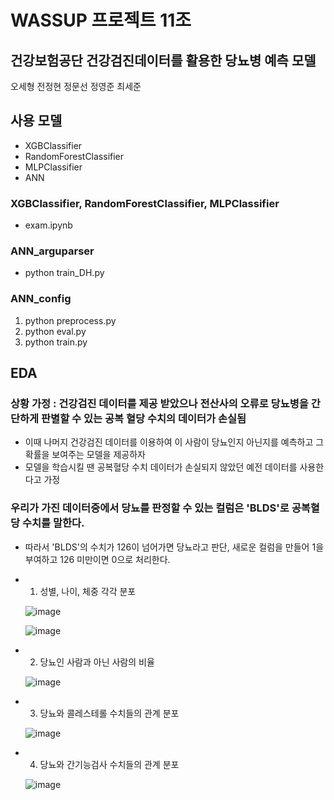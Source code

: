 # WASSUP 프로젝트 11조
## 건강보험공단 건강검진데이터를 활용한 당뇨병 예측 모델

오세형
전정현
정문선
정영준
최세준

## 사용 모델
- XGBClassifier
- RandomForestClassifier
- MLPClassifier
- ANN

### XGBClassifier, RandomForestClassifier, MLPClassifier
- exam.ipynb

### ANN_arguparser
- python train_DH.py

### ANN_config
1. python preprocess.py
2. python eval.py
3. python train.py

  ## EDA
### 상황 가정 : 건강검진 데이터를 제공 받았으나 전산사의 오류로 당뇨병을 간단하게 판별할 수 있는 공복 혈당 수치의 데이터가 손실됨
- 이때 나머지 건강검진 데이터를 이용하여 이 사람이 당뇨인지 아닌지를 예측하고 그 확률을 보여주는 모델을 제공하자
- 모델을 학습시킬 땐 공복혈당 수치 데이터가 손실되지 않았던 예전 데이터를 사용한다고 가정


### 우리가 가진 데이터중에서 당뇨를 판정할 수 있는 컬럼은 'BLDS'로 공복혈당 수치를 말한다.
- 따라서 'BLDS'의 수치가 126이 넘어가면 당뇨라고 판단, 새로운 컬럼을 만들어 1을 부여하고 126 미만이면 0으로 처리한다.

- 1. 성별, 나이, 체중 각각 분포
  
  ![image](https://github.com/osh612/wassup-diabetes-prediction/assets/52309060/8aa443c9-7c19-4e9f-808e-e1e13a6eb247)

  ![image](https://github.com/osh612/wassup-diabetes-prediction/assets/52309060/5c366e1a-08dc-47c7-917e-2484a5e3bda6)

- 2. 당뇨인 사람과 아닌 사람의 비율
  
  ![image](https://github.com/osh612/wassup-diabetes-prediction/assets/52309060/3a41190a-b338-494a-8f8b-f2e3f92030a9)

- 3. 당뇨와 콜레스테롤 수치들의 관계 분포
  
  ![image](https://github.com/osh612/wassup-diabetes-prediction/assets/52309060/521c311d-0301-4ec1-b16e-b67b5866446b)

- 4. 당뇨와 간기능검사 수치들의 관계 분포
  
  ![image](https://github.com/osh612/wassup-diabetes-prediction/assets/52309060/23772ab0-669c-429e-94b2-87afbca43d89)
